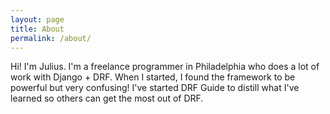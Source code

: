 ```yaml
---
layout: page
title: About
permalink: /about/
---
```


Hi! I'm Julius. I'm a freelance programmer in Philadelphia who does a lot of work with Django + DRF. When I started, I found the framework to be powerful but very confusing! I've started DRF Guide to distill what I've learned so others can get the most out of DRF.